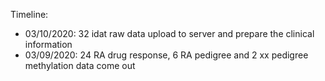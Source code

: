 Timeline: 

* 03/10/2020: 32 idat raw data upload to server and prepare the clinical information
* 03/09/2020: 24 RA drug response, 6 RA pedigree and 2 xx pedigree methylation data come out


